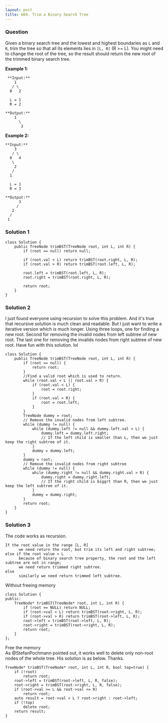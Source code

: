 ```yaml
---
layout: post
title: 669. Trim a Binary Search Tree
---
```

### Question
Given a binary search tree and the lowest and highest boundaries as `L` and
`R`, trim the tree so that all its elements lies in `[L, R]` (R >= L). You
might need to change the root of the tree, so the result should return the new
root of the trimmed binary search tree.

 **Example 1:**  

    
    
     **Input:** 
        1
       / \
      0   2
    
      L = 1
      R = 2
    
    **Output:** 
        1
          \
           2
    

**Example 2:**  

    
    
    **Input:** 
        3
       / \
      0   4
       \
        2
       /
      1
    
      L = 1
      R = 3
    
    **Output:** 
          3
         / 
       2   
      /
     1
    

### Solution 1
    
    
    class Solution {
        public TreeNode trimBST(TreeNode root, int L, int R) {
            if (root == null) return null;
            
            if (root.val < L) return trimBST(root.right, L, R);
            if (root.val > R) return trimBST(root.left, L, R);
            
            root.left = trimBST(root.left, L, R);
            root.right = trimBST(root.right, L, R);
            
            return root;
        }
    }
    


### Solution 2
I just found everyone using recursion to solve this problem. And it's true
that recursive solution is much clean and readable. But I just want to write a
iterative version which is much longer. Using three loops, one for finding a
new root. Second for removing the invalid nodes from left subtree of new root.
The last one for removing the invalids nodes from right subtree of new root.
Have fun with this solution. lol

    
    
    class Solution {
        public TreeNode trimBST(TreeNode root, int L, int R) {
            if (root == null) {
                return root;
            }
            //Find a valid root which is used to return.
            while (root.val < L || root.val > R) {
                if (root.val < L) {
                    root = root.right;
                }
                if (root.val > R) {
                    root = root.left;
                }
            }
            TreeNode dummy = root;
            // Remove the invalid nodes from left subtree.
            while (dummy != null) {
                while (dummy.left != null && dummy.left.val < L) {
                    dummy.left = dummy.left.right; 
                    // If the left child is smaller than L, then we just keep the right subtree of it. 
                }
                dummy = dummy.left;
            }
            dummy = root;
            // Remove the invalid nodes from right subtree
            while (dummy != null) {
                while (dummy.right != null && dummy.right.val > R) {
                    dummy.right = dummy.right.left;
                    // If the right child is biggrt than R, then we just keep the left subtree of it. 
                }
                dummy = dummy.right;
            }
            return root;
        }
    }
    


### Solution 3
The code works as recursion.

    
    
    If the root value in the range [L, R]
          we need return the root, but trim its left and right subtree;
    else if the root value < L
          because of binary search tree property, the root and the left subtree are not in range;
          we need return trimmed right subtree.
    else
          similarly we need return trimmed left subtree.
    

Without freeing memory

    
    
    class Solution {
    public:
        TreeNode* trimBST(TreeNode* root, int L, int R) {
            if (root == NULL) return NULL;
            if (root->val < L) return trimBST(root->right, L, R);
            if (root->val > R) return trimBST(root->left, L, R);
            root->left = trimBST(root->left, L, R);
            root->right = trimBST(root->right, L, R);
            return root;
        }
    };
    
    

Free the memory  
As @StefanPochmann pointed out, it works well to delete only non-root nodes of
the whole tree. His solution is as below. Thanks.

    
    
    TreeNode* trimBST(TreeNode* root, int L, int R, bool top=true) {
        if (!root)
            return root;
        root->left = trimBST(root->left, L, R, false);
        root->right = trimBST(root->right, L, R, false);
        if (root->val >= L && root->val <= R)
            return root;
        auto result = root->val < L ? root->right : root->left;
        if (!top)
            delete root;
        return result;
    }
    



